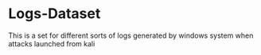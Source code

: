 # Logs-Dataset
This is a set for different sorts of logs generated by windows system when attacks launched from kali
